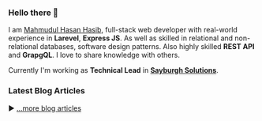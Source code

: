 ### Hello there 👋


I am [Mahmudul Hasan Hasib](https://mhhasib.com), full-stack web developer with real-world experience in **Larevel**, **Express JS**. As well as skilled in relational and non-relational databases, software design patterns. Also highly skilled **REST API** and **GrapgQL**. I love to share knowledge with others.

Currently I'm working as **Technical Lead** in [**Sayburgh Solutions**](https://www.sayburgh.com).


### Latest Blog Articles
<!-- BLOG-POST-LIST:START -->
<!-- BLOG-POST-LIST:END -->

▶ [...more blog articles](https://dev.to/mahmudulhsn/)

